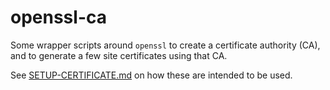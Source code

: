 
# openssl-ca

Some wrapper scripts around `openssl` to create a certificate authority (CA), and to generate a few site certificates using that CA.

See [SETUP-CERTIFICATE.md](../setup/SETUP-CERTIFICATE.md) on how these are intended to be used.
 